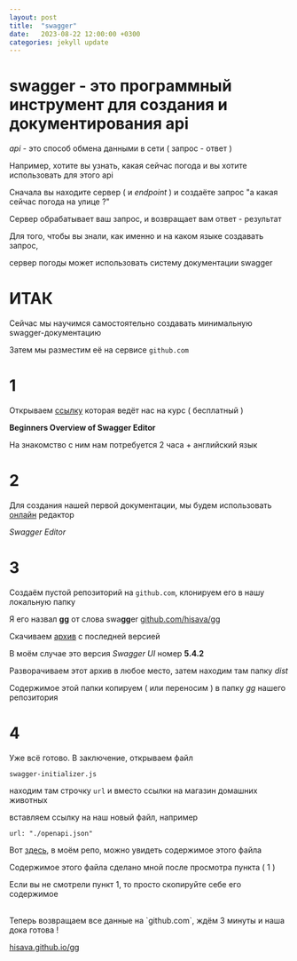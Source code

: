 ```yaml
---
layout: post
title:  "swagger"
date:   2023-08-22 12:00:00 +0300
categories: jekyll update
---
```


# swagger - это программный инструмент для создания и документирования api

*api* - это способ обмена данными в сети ( запрос - ответ )

Например, хотите вы узнать, какая сейчас погода и вы хотите использовать для этого api

Сначала вы находите сервер ( и *endpoint* ) и создаёте запрос "а какая сейчас погода на улице ?"

Сервер обрабатывает ваш запрос, и возвращает вам ответ - результат

Для того, чтобы вы знали, как именно и на каком языке создавать запрос,

сервер погоды может использовать систему документации swagger

# ИТАК

Сейчас мы научимся самостоятельно создавать минимальную swagger-документацию

Затем мы разместим её на сервисе `github.com`

# 1

Открываем [ссылку](https://www.coursera.org/learn/beginners-overview-of-swagger-editor-oas) которая ведёт нас на курс ( бесплатный )

**Beginners Overview of Swagger Editor**

На знакомство с ним нам потребуется 2 часа + английский язык

# 2

Для создания нашей первой документации, мы будем использовать [онлайн](https://editor.swagger.io/) редактор

*Swagger Editor*

# 3

Создаём пустой репозиторий на `github.com`, клонируем его в нашу локальную папку

Я его назвал **gg** от слова swa**gg**er [github.com/hisava/gg](https://github.com/hisava/gg)

Скачиваем [архив](https://github.com/swagger-api/swagger-ui/releases) с последней версией

В моём случае это версия *Swagger UI* номер **5.4.2**

Разворачиваем этот архив в любое место, затем находим там папку *dist*

Содержимое этой папки копируем ( или переносим ) в папку *gg* нашего репозитория

# 4

Уже всё готово. В заключение, открываем файл 

`swagger-initializer.js`

находим там строчку `url` и вместо ссылки на магазин домашних животных

вставляем ссылку на наш новый файл, например

`url: "./openapi.json"`

Вот [здесь](https://hisava.github.io/gg/openapi.json), в моём репо, можно увидеть содержимое этого файла

Содержимое этого файла сделано мной после просмотра пункта ( 1 )

Если вы не смотрели пункт 1, то просто скопируйте себе его содержимое

<br>
Теперь возвращаем все данные на `github.com`, ждём 3 минуты и наша дока готова !

[hisava.github.io/gg](https://hisava.github.io/gg)